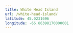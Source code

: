 ```yaml
---
title: White Head Island
url: /white-head-island/
latitude: 45.0231696
longitude: -66.86398170000001
---
```

